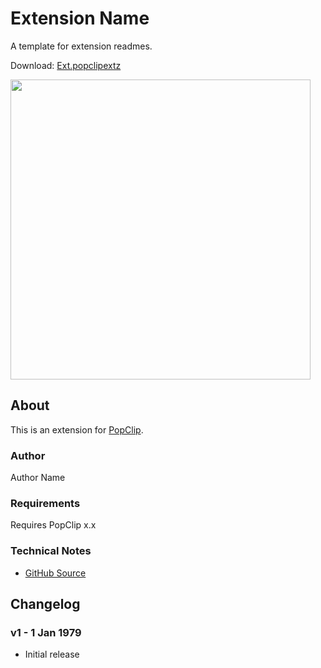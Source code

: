 # Extension Name

A template for extension readmes.

Download: [Ext.popclipextz](https://github.com/pilotmoon/PopClip-Extensions/raw/master/extensions/Ext.popclipextz)

<img src="https://raw.githubusercontent.com/pilotmoon/PopClip-Extensions/master/source/Ext/Ext-demo.gif" width="480px">

## About

This is an extension for [PopClip](https://pilotmoon.com/popclip/).

### Author

Author Name

### Requirements

Requires PopClip x.x

### Technical Notes

* [GitHub Source](https://github.com/pilotmoon/PopClip-Extensions/tree/master/source/Ext)
  
## Changelog

### v1 - 1 Jan 1979

* Initial release

